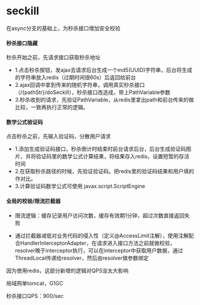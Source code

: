 # seckill

在async分支的基础上，为秒杀接口增加安全校验
#### 秒杀接口隐藏
秒杀开始之前，先请求接口获取秒杀地址
- 1.点击秒杀按钮，发ajax去请求后台生成一个md5(UUID)字符串，后台将生成的字符串放入redis（过期时间很60s）后返回给前台
- 2.ajax回调中拿到传来的随机字符串，调用真实秒杀接口（/{pathStr}/doSeckill），秒杀接口改造成，带上PathVariable参数
- 3.秒杀收到的请求，先验证PathVariable，从redis里拿出path和前台传来的做比较，一致再执行正常的逻辑。

#### 数学公式验证码
点击秒杀之前，先输入验证码，分散用户请求
- 1.添加生成验证码接口，秒杀倒计时结束时前台请求后台，后台生成验证码图片，并将验证码里的数学公式计算结果，将结果存入redis，设置短暂的存活时间
- 2.在获取秒杀路径的时候，先验证验证码。把redis里的验证码结果和用户填的作对比。
- 3.计算验证码数学公式可使用 javax.script.ScriptEngine

#### 全局的校验/限流拦截器
+ 限流逻辑：缓存记录用户访问次数，缓存有效期1分钟，超过次数直接返回失败
- 通过拦截器减低对业务代码的侵入性（定义@AccessLimit注解），使用注解配合HandlerInterceptorAdapter，在请求进入接口方法之前就做校验，resolver晚于interceptor执行，可以在interceptor中获取用户数据，通过ThreadLocal传递给resolver，然后由resolver做参数绑定

因为使用redis，这部分新增的逻辑对QPS没太大影响

局域网单tomcat，G1GC

秒杀接口QPS：900/sec


